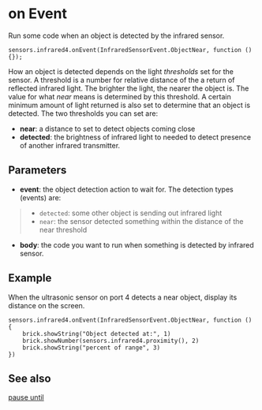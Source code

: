 # on Event

Run some code when an object is detected by the infrared sensor.

```sig
sensors.infrared4.onEvent(InfraredSensorEvent.ObjectNear, function () {});
```

How an object is detected depends on the light _thresholds_ set for the sensor. A threshold is a number for relative distance of the a return of reflected infrared light. The brighter the light, the nearer the object is. The value for what _near_ means is determined by this threshold. A certain minimum amount of light returned is also set to determine that an object is detected. The two thresholds you can set are:

* **near**: a distance to set to detect objects coming close
* **detected**: the brightness of infrared light to needed to detect presence of another infrared transmitter.

## Parameters

* **event**: the object detection action to wait for. The detection types (events) are:
> * ``detected``: some other object is sending out infrared light
> * ``near``: the sensor detected something within the distance of the near threshold
* **body**: the code you want to run when something is detected by infrared sensor.

## Example

When the ultrasonic sensor on port 4 detects a near object, display its distance on the screen.

```blocks
sensors.infrared4.onEvent(InfraredSensorEvent.ObjectNear, function () {
    brick.showString("Object detected at:", 1)
    brick.showNumber(sensors.infrared4.proximity(), 2)
    brick.showString("percent of range", 3)
})
```

## See also

[pause until](/reference/sensors/infrared/pause-until)